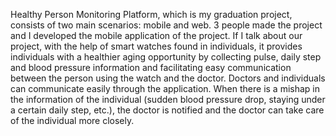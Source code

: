 Healthy Person Monitoring Platform, which is my graduation project, consists of two main scenarios: mobile and web. 3 people made the project and I developed the mobile application of the project. If I talk about our project, with the help of smart watches found in individuals, it provides individuals with a healthier aging opportunity by collecting pulse, daily step and blood pressure information and facilitating easy communication between the person using the watch and the doctor. Doctors and individuals can communicate easily through the application. When there is a mishap in the information of the individual (sudden blood pressure drop, staying under a certain daily step, etc.), the doctor is notified and the doctor can take care of the individual more closely.
